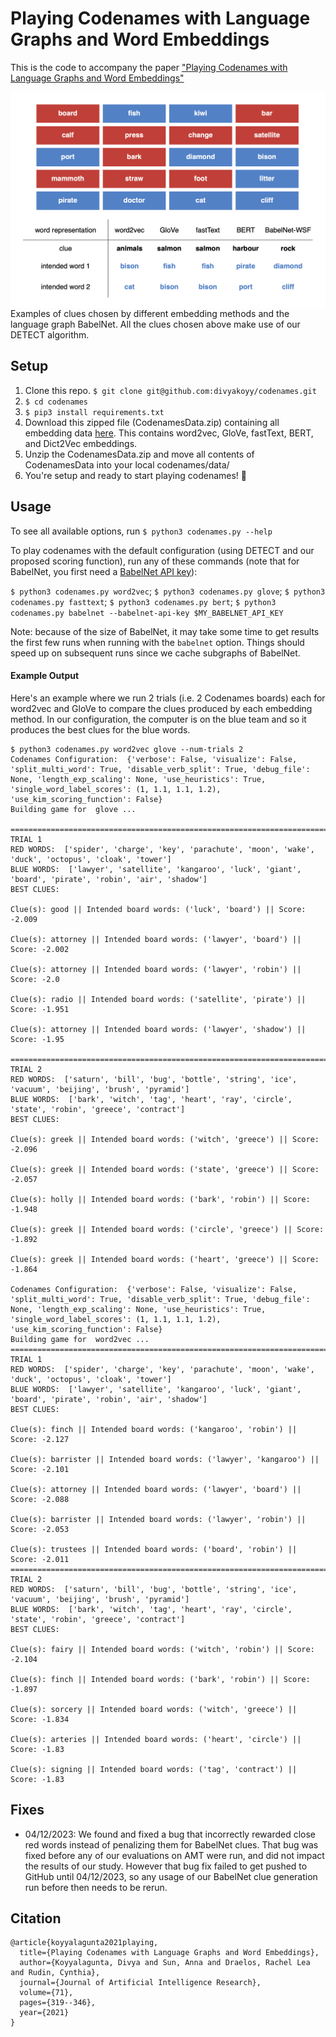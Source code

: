 # Playing Codenames with Language Graphs and Word Embeddings

This is the code to accompany the paper ["Playing Codenames with Language Graphs and Word Embeddings"](https://arxiv.org/abs/2105.05885)

<img src="codenames_output_examples.png"
     alt="Codenames Examples"
     style="float: left; margin-right: 10px;" />

Examples of clues chosen by different embedding methods and the language graph BabelNet. All the clues chosen above make use of our DETECT algorithm.

## Setup

1. Clone this repo. `$ git clone git@github.com:divyakoyy/codenames.git`
2. `$ cd codenames`
3. `$ pip3 install requirements.txt`
4. Download this zipped file (CodenamesData.zip) containing all embedding data [here](https://drive.google.com/file/d/1F70CtbsoPPPDnV-ZAUq0i0Rrvtv6taoV/view?usp=sharing). This contains word2vec, GloVe, fastText, BERT, and Dict2Vec embeddings.
5. Unzip the CodenamesData.zip and move all contents of CodenamesData into your local codenames/data/
6. You're setup and ready to start playing codenames! 🥳

## Usage

To see all available options, run `$ python3 codenames.py --help`

To play codenames with the default configuration (using DETECT and our proposed scoring function), run any of these commands (note that for BabelNet, you first need a [BabelNet API key](https://babelnet.org/guide)):

`$ python3 codenames.py word2vec`; `$ python3 codenames.py glove`; `$ python3 codenames.py fasttext`; `$ python3 codenames.py bert`; `$ python3 codenames.py babelnet --babelnet-api-key $MY_BABELNET_API_KEY`

Note: because of the size of BabelNet, it may take some time to get results the first few runs when running with the `babelnet` option. Things should speed up on subsequent runs since we cache subgraphs of BabelNet.

#### Example Output

Here's an example where we run 2 trials (i.e. 2 Codenames boards) each for word2vec and GloVe to compare the clues produced by each embedding method. In our configuration, the computer is on the blue team and so it produces the best clues for the blue words.

```
$ python3 codenames.py word2vec glove --num-trials 2
Codenames Configuration:  {'verbose': False, 'visualize': False, 'split_multi_word': True, 'disable_verb_split': True, 'debug_file': None, 'length_exp_scaling': None, 'use_heuristics': True, 'single_word_label_scores': (1, 1.1, 1.1, 1.2), 'use_kim_scoring_function': False}
Building game for  glove ...

==================================================================================================================
TRIAL 1
RED WORDS:  ['spider', 'charge', 'key', 'parachute', 'moon', 'wake', 'duck', 'octopus', 'cloak', 'tower']
BLUE WORDS:  ['lawyer', 'satellite', 'kangaroo', 'luck', 'giant', 'board', 'pirate', 'robin', 'air', 'shadow']
BEST CLUES:

Clue(s): good || Intended board words: ('luck', 'board') || Score: -2.009

Clue(s): attorney || Intended board words: ('lawyer', 'board') || Score: -2.002

Clue(s): attorney || Intended board words: ('lawyer', 'robin') || Score: -2.0

Clue(s): radio || Intended board words: ('satellite', 'pirate') || Score: -1.951

Clue(s): attorney || Intended board words: ('lawyer', 'shadow') || Score: -1.95

==================================================================================================================
TRIAL 2
RED WORDS:  ['saturn', 'bill', 'bug', 'bottle', 'string', 'ice', 'vacuum', 'beijing', 'brush', 'pyramid']
BLUE WORDS:  ['bark', 'witch', 'tag', 'heart', 'ray', 'circle', 'state', 'robin', 'greece', 'contract']
BEST CLUES:

Clue(s): greek || Intended board words: ('witch', 'greece') || Score: -2.096

Clue(s): greek || Intended board words: ('state', 'greece') || Score: -2.057

Clue(s): holly || Intended board words: ('bark', 'robin') || Score: -1.948

Clue(s): greek || Intended board words: ('circle', 'greece') || Score: -1.892

Clue(s): greek || Intended board words: ('heart', 'greece') || Score: -1.864

Codenames Configuration:  {'verbose': False, 'visualize': False, 'split_multi_word': True, 'disable_verb_split': True, 'debug_file': None, 'length_exp_scaling': None, 'use_heuristics': True, 'single_word_label_scores': (1, 1.1, 1.1, 1.2), 'use_kim_scoring_function': False}
Building game for  word2vec ...
==================================================================================================================
TRIAL 1
RED WORDS:  ['spider', 'charge', 'key', 'parachute', 'moon', 'wake', 'duck', 'octopus', 'cloak', 'tower']
BLUE WORDS:  ['lawyer', 'satellite', 'kangaroo', 'luck', 'giant', 'board', 'pirate', 'robin', 'air', 'shadow']
BEST CLUES:

Clue(s): finch || Intended board words: ('kangaroo', 'robin') || Score: -2.127

Clue(s): barrister || Intended board words: ('lawyer', 'kangaroo') || Score: -2.101

Clue(s): attorney || Intended board words: ('lawyer', 'board') || Score: -2.088

Clue(s): barrister || Intended board words: ('lawyer', 'robin') || Score: -2.053

Clue(s): trustees || Intended board words: ('board', 'robin') || Score: -2.011
==================================================================================================================
TRIAL 2
RED WORDS:  ['saturn', 'bill', 'bug', 'bottle', 'string', 'ice', 'vacuum', 'beijing', 'brush', 'pyramid']
BLUE WORDS:  ['bark', 'witch', 'tag', 'heart', 'ray', 'circle', 'state', 'robin', 'greece', 'contract']
BEST CLUES:

Clue(s): fairy || Intended board words: ('witch', 'robin') || Score: -2.104

Clue(s): finch || Intended board words: ('bark', 'robin') || Score: -1.897

Clue(s): sorcery || Intended board words: ('witch', 'greece') || Score: -1.834

Clue(s): arteries || Intended board words: ('heart', 'circle') || Score: -1.83

Clue(s): signing || Intended board words: ('tag', 'contract') || Score: -1.83

```

## Fixes
* 04/12/2023: We found and fixed a bug that incorrectly rewarded close red words instead of penalizing them for BabelNet clues. That bug was fixed before any of our evaluations on AMT were run, and did not impact the results of our study. However that bug fix failed to get pushed to GitHub until 04/12/2023, so any usage of our BabelNet clue generation run before then needs to be rerun.

## Citation

```
@article{koyyalagunta2021playing,
  title={Playing Codenames with Language Graphs and Word Embeddings},
  author={Koyyalagunta, Divya and Sun, Anna and Draelos, Rachel Lea and Rudin, Cynthia},
  journal={Journal of Artificial Intelligence Research},
  volume={71},
  pages={319--346},
  year={2021}
}
```
